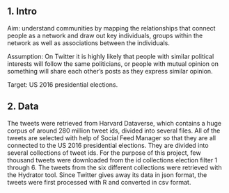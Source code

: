 ## 1. Intro

Aim: understand communities by mapping the relationships that connect people as a network and  draw out key 
individuals, groups within the network as well as associations between the individuals. 

Assumption: On Twitter it is highly likely that people with similar political interests will follow the 
same politicians, or people with mutual opinion on something will share each other’s posts as they express 
similar opinion.

Target: US 2016 presidential elections.  

## 2. Data

The tweets were retrieved from Harvard Dataverse, which contains a huge corpus of around 280 million tweet ids, 
divided into several files. All of the tweets are selected with help of Social Feed Manager so that they are all 
connected to the US 2016 presidential elections. They are divided into several collections of tweet ids. 
For the purpose of this project, few thousand tweets were downloaded from the id collections election filter 1 
through 6. The tweets from the six different collections were retrieved with the Hydrator tool. 
Since Twitter gives away its data in json format, the tweets were first processed with R and converted in csv 
format.